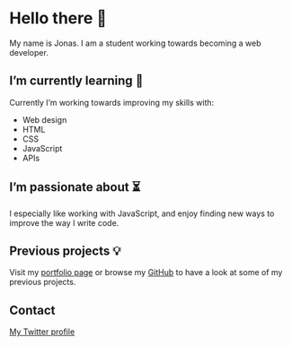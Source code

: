 # Hello there :duck:
My name is Jonas. I am a student working towards becoming a web developer.

## I’m currently learning :thought_balloon:
Currently I’m working towards improving my skills with:
- Web design
- HTML
- CSS
- JavaScript
- APIs

## I’m passionate about :hourglass_flowing_sand:
I especially like working with JavaScript, and enjoy finding new ways to improve the way I write code.

## Previous projects :bulb:
Visit my [portfolio page](https://idyllic-wisp-467248.netlify.app) or browse my [GitHub](https://github.com/jonaslod) to have a look at some of my previous projects.

## Contact
[My Twitter profile](https://twitter.com/jonaslodcontact)
